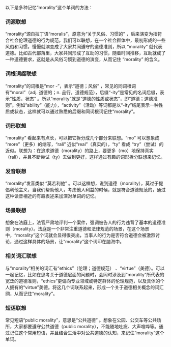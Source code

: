 以下是多种记忆“morality”这个单词的方法：

### 词源联想
“morality”源自拉丁语“moralis”，原意为“关于风俗、习惯的” ，后来演变为指符合社会伦理道德的行为规范。我们可以联想，在一个社会群体中，最初形成的一些风俗和习惯，慢慢就演变成了大家共同遵守的道德准则，所以 “morality” 就代表道德。比如古代部落里，大家共同形成了互助的习惯，随着时间推移，互助就成了一种道德要求，这就是从风俗习惯到道德的演变，从而记住 “morality” 的含义。

### 词根词缀联想
“morality”的词根是“mor -”，表示“道德；风俗” ，常见的同词根词有“moral”（adj. 道德的；n. 品行，道德规范），后缀“-ity”是常见的名词后缀，表示“性质，状态” 。所以“morality”就是“道德的性质或状态”，即“道德；道德准则”。例如“ability”（能力），“activity”（活动）等词都是以“-ity”结尾表示一种性质或状态，这样就可以通过熟悉的后缀和同词根词记住“morality”。

### 词形联想
“morality” 看起来有点长，可以把它拆分成几个部分来联想。“mo” 可以想象成 “more”（更多）的缩写，“rali” 近似“real”（真实的），“ty” 看成 “try”（尝试）的近似。联想为：在追求道德（morality）的路上，要更多（mo）地保持真实（rali），并且不断尝试（ty）去做到更好，这样通过有趣的词形拆分联想来记忆。

### 发音联想
“morality”发音类似 “莫若利他” 。可以这样想，说到道德（morality），莫过于提倡利他主义，当我们帮助他人，考虑他人利益的时候，就是符合道德规范的，通过这种读音相近的有趣表述来加深对单词的记忆。

### 场景联想
想象在法庭上，法官严肃地评判一个案件，强调被告人的行为违背了基本的道德准则（morality）。法庭是一个非常注重道德和法律规范的场景，在这个场景中，“morality”这个词就会显得很突出，当事人的行为是否符合道德会被激烈讨论，通过这样具体的场景，让“morality”这个词印在脑海中。

### 相关词汇联想
与“morality”相关的词汇有“ethics”（伦理；道德规范） 、“virtue”（美德）。可以一起记忆，比如在思考关于道德层面的问题时，会同时涉及到“morality”所代表的宽泛的道德准则，“ethics”更偏向专业领域或特定群体的伦理规范，以及具体的个人拥有的“virtue”美德。将这几个词联系起来，形成一个关于道德相关概念的词汇网，从而记住“morality”。

### 短语联想
常见短语“public morality”，意思是“公共道德” 。想象在公园、公交车等公共场所，大家都要遵守公共道德（public morality），不能随地吐痰、大声喧哗等。通过记住这个常用短语，并且结合生活中对公共道德的认知，来记住“morality”这个单词。 